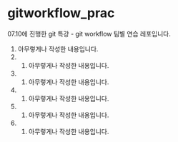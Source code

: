 # gitworkflow_prac
07.10에 진행한 git 특강 - git workflow 팀별 연습 레포입니다.

1. 아무렇게나 작성한 내용입니다.
2. 1. 아무렇게나 작성한 내용입니다.
3. 1. 아무렇게나 작성한 내용입니다.
4. 1. 아무렇게나 작성한 내용입니다.
5. 1. 아무렇게나 작성한 내용입니다.
6. 1. 아무렇게나 작성한 내용입니다.